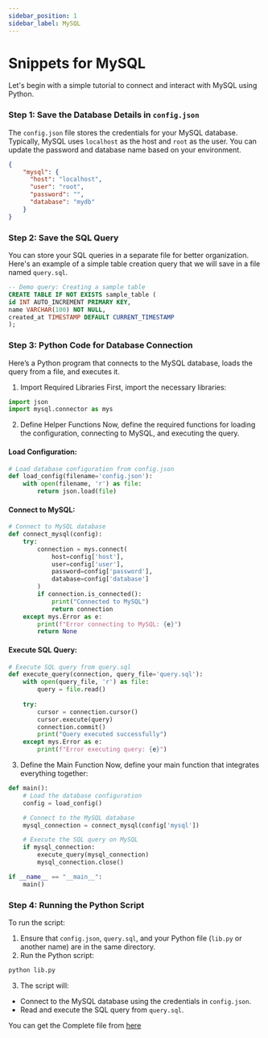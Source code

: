 ```yaml
---
sidebar_position: 1
sidebar_label: MySQL
---
```


# Snippets for MySQL

Let's begin with a simple tutorial to connect and interact with MySQL using Python.

### Step 1: Save the Database Details in `config.json`

The `config.json` file stores the credentials for your MySQL database. Typically, MySQL uses `localhost` as the host and `root` as the user. You can update the password and database name based on your environment.

```json
{
    "mysql": {
      "host": "localhost",
      "user": "root",
      "password": "",
      "database": "mydb"
    }
}
```

### Step 2: Save the SQL Query
You can store your SQL queries in a separate file for better organization. Here's an example of a simple table creation query that we will save in a file named `query.sql`.

```sql
-- Demo query: Creating a sample table
CREATE TABLE IF NOT EXISTS sample_table (
id INT AUTO_INCREMENT PRIMARY KEY,
name VARCHAR(100) NOT NULL,
created_at TIMESTAMP DEFAULT CURRENT_TIMESTAMP
);
```

### Step 3: Python Code for Database Connection
Here’s a Python program that connects to the MySQL database, loads the query from a file, and executes it.

1. Import Required Libraries
First, import the necessary libraries:

```python
import json
import mysql.connector as mys
```

2. Define Helper Functions
Now, define the required functions for loading the configuration, connecting to MySQL, and executing the query.

#### Load Configuration:
```python
# Load database configuration from config.json
def load_config(filename='config.json'):
    with open(filename, 'r') as file:
        return json.load(file)
```

#### Connect to MySQL:

```python
# Connect to MySQL database
def connect_mysql(config):
    try:
        connection = mys.connect(
            host=config['host'],
            user=config['user'],
            password=config['password'],
            database=config['database']
        )
        if connection.is_connected():
            print("Connected to MySQL")
            return connection
    except mys.Error as e:
        print(f"Error connecting to MySQL: {e}")
        return None
```

#### Execute SQL Query:

```python
# Execute SQL query from query.sql
def execute_query(connection, query_file='query.sql'):
    with open(query_file, 'r') as file:
        query = file.read()
    
    try:
        cursor = connection.cursor()
        cursor.execute(query)
        connection.commit()
        print("Query executed successfully")
    except mys.Error as e:
        print(f"Error executing query: {e}")
```

3. Define the Main Function
Now, define your main function that integrates everything together:

```python
def main():
    # Load the database configuration
    config = load_config()           

    # Connect to the MySQL database
    mysql_connection = connect_mysql(config['mysql'])

    # Execute the SQL query on MySQL
    if mysql_connection:
        execute_query(mysql_connection)
        mysql_connection.close()

if __name__ == "__main__":
    main()
```


### Step 4: Running the Python Script
To run the script:

1. Ensure that `config.json`, `query.sql`, and your Python file (`lib.py` or another name) are in the same directory.
2. Run the Python script:
```python
python lib.py
```
3. The script will:
- Connect to the MySQL database using the credentials in `config.json`.
- Read and execute the SQL query from `query.sql`.


You can get the Complete file from [here](https://github.com/deepesh611/OmniLangDB/blob/main/lib/Python_MySQL.py)